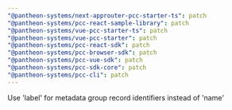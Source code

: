 ```yaml
---
"@pantheon-systems/next-approuter-pcc-starter-ts": patch
"@pantheon-systems/pcc-react-sample-library": patch
"@pantheon-systems/vue-pcc-starter-ts": patch
"@pantheon-systems/vue-pcc-starter": patch
"@pantheon-systems/pcc-react-sdk": patch
"@pantheon-systems/pcc-browser-sdk": patch
"@pantheon-systems/pcc-vue-sdk": patch
"@pantheon-systems/pcc-sdk-core": patch
"@pantheon-systems/pcc-cli": patch
---
```


Use 'label' for metadata group record identifiers instead of 'name'

